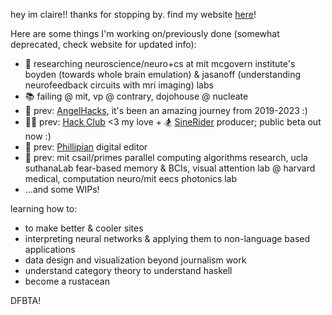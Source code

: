 hey im claire!! thanks for stopping by. find my website [here](https://clairebookworm.com)!


Here are some things I'm working on/previously done (somewhat deprecated, check website for updated info):

- 🧠 researching neuroscience/neuro+cs at mit mcgovern institute's boyden (towards whole brain emulation) & jasanoff (understanding neurofeedback circuits with mri imaging) labs
- 📚 failing @ mit, vp @ contrary, dojohouse @ nucleate
- 👼 prev: [AngelHacks](https://angelhacks.org), it's been an amazing journey from 2019-2023 :)
- 👩‍💻 prev: [Hack Club](https://hackclub.com) <3 my love + 🏂 [SineRider](https://sinerider.com) producer; public beta out now :) 
- 📰 prev: [Phillipian](https://phillipian.net) digital editor
- 🔬 prev: mit csail/primes parallel computing algorithms research, ucla suthanaLab fear-based memory & BCIs, visual attention lab @ harvard medical, computation neuro/mit eecs photonics lab
- ...and some WIPs!

learning how to:

- to make better & cooler sites
- interpreting neural networks & applying them to non-language based applications
- data design and visualization beyond journalism work
- understand category theory to understand haskell
- become a rustacean

DFBTA! 

